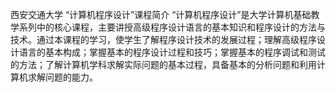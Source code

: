 西安交通大学 “计算机程序设计”课程简介 “计算机程序设计”是大学计算机基础教学系列中的核心课程，主要讲授高级程序设计语言的基本知识和程序设计的方法与技术。通过本课程的学习，使学生了解程序设计技术的发展过程；理解高级程序设计语言的基本构成；掌握基本的程序设计过程和技巧；掌握基本的程序调试和测试的方法；了解计算机学科求解实际问题的基本过程，具备基本的分析问题和利用计算机求解问题的能力。